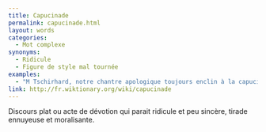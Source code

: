 ```yaml
---
title: Capucinade
permalink: capucinade.html
layout: words
categories:
  - Mot complexe
synonyms:
  - Ridicule
  - Figure de style mal tournée
examples:
  - "M Tschirhard, notre chantre apologique toujours enclin à la capucinade rhétorique !"
link: http://fr.wiktionary.org/wiki/capucinade
---
```


Discours plat ou acte de dévotion qui parait ridicule et peu sincère, tirade ennuyeuse et moralisante.
